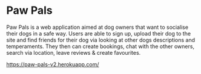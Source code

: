 # Paw Pals

Paw Pals is a web application aimed at dog owners that want to socialise their dogs in a safe way. Users are able to sign up, upload their dog to the site and find friends for their dog via looking at other dogs descriptions and temperaments. They then can create bookings, chat with the other owners, search via location, leave reviews & create favourites.

https://paw-pals-v2.herokuapp.com/
